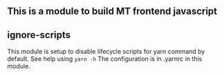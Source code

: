 ## This is a module to build MT frontend javascript


## ignore-scripts

This module is setup to disable lifecycle scripts for yarn command by default. See help using `yarn -h`
The configuration is in .yarnrc in this module.
